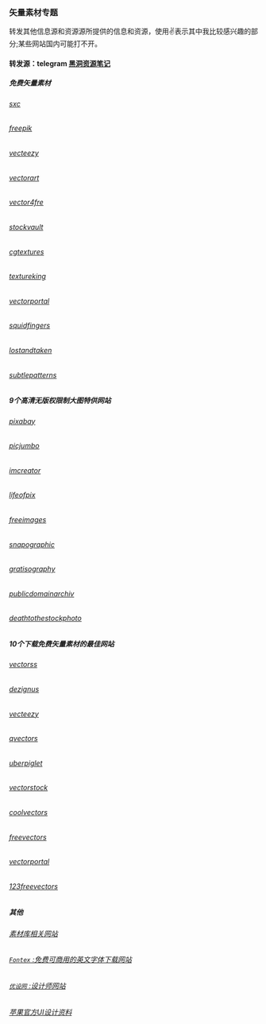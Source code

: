 ### 矢量素材专题
转发其他信息源和资源源所提供的信息和资源，使用✌表示其中我比较感兴趣的部分;某些网站国内可能打不开。

#### 转发源：telegram [黑洞资源笔记](https://t.me/tieliu)

##### 免费矢量素材
###### [sxc](http://sxc.hu/)
###### [freepik](http://www.freepik.com/)
###### [vecteezy](http://www.vecteezy.com/)
###### [vectorart](http://vectorart.org/)
###### [vector4fre](http://vector4free.com/)
###### [stockvault](http://www.stockvault.net/)
###### [cgtextures](http://www.cgtextures.com/)
###### [textureking](http://www.textureking.com/)
###### [vectorportal](http://www.vectorportal.com/)
###### [squidfingers](http://www.squidfingers.com/patterns/)
###### [lostandtaken](http://lostandtaken.com/)
###### [subtlepatterns](http://subtlepatterns.com/)

##### 9个高清无版权限制大图特供网站
###### [pixabay](http://pixabay.com/)
###### [picjumbo](http://picjumbo.com/page/5/)
###### [imcreator](http://www.imcreator.com/free)
###### [lifeofpix](http://www.lifeofpix.com/)
###### [freeimages](http://www.freeimages.com/home)
###### [snapographic](http://snapographic.com/)
###### [gratisography](http://www.gratisography.com/)
###### [publicdomainarchiv](http://publicdomainarchive.com/)
###### [deathtothestockphoto](http://deathtothestockphoto.com)

##### 10个下载免费矢量素材的最佳网站
###### [vectorss](http://www.vectorss.com/)
###### [dezignus](http://dezignus.com/category/vector/)
###### [vecteezy](http://www.vecteezy.com/)
###### [qvectors](http://qvectors.net/)
###### [uberpiglet](http://www.uberpiglet.com/)
###### [vectorstock](http://www.vectorstock.com/)
###### [coolvectors](http://coolvectors.com/)
###### [freevectors](http://www.freevectors.com/)
###### [vectorportal](http://www.vectorportal.com/)
###### [123freevectors](http://www.123freevectors.com/)

##### 其他
###### [素材库相关网站](http://u6.gg/ecUb6)
###### [`Fontex` :免费可商用的英文字体下载网站](http://t.cn/RrQAssU)
###### [`优设网` :设计师网站](http://www.uisdc.com/)
###### [苹果官方UI设计资料](http://t.cn/RS0brd7)

